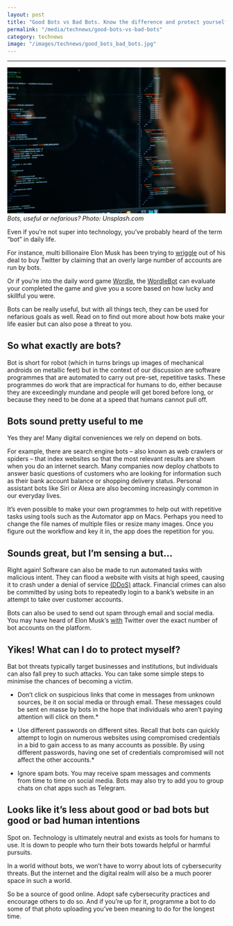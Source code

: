 ```yaml
---
layout: post
title: "Good Bots vs Bad Bots. Know the difference and protect yourself"
permalink: "/media/technews/good-bots-vs-bad-bots"
category: technews
image: "/images/technews/good_bots_bad_bots.jpg"
---
```




---

![Good bots vs bad bots](/images/technews/good_bots_bad_bots.jpg)
*Bots, useful or nefarious? Photo: Unsplash.com*

Even if you’re not super into technology, you’ve probably heard of the term “bot” in daily life.

For instance, multi billionaire Elon Musk has been trying to [wriggle](https://www.bbc.com/news/technology-62571733) out of his deal to buy Twitter by claiming that an overly large number of accounts are run by bots. 

Or if you’re into the daily word game [Wordle](https://www.nytimes.com/games/wordle/index.html), the [WordleBot](https://www.nytimes.com/2022/04/07/upshot/wordle-bot-introduction.html) can evaluate your completed the game and give you a score based on how lucky and skillful you were. 

Bots can be really useful, but with all things tech, they can be used for nefarious goals as well. Read on to find out more about how bots make your life easier but can also pose a threat to you. 

## So what exactly are bots? 

Bot is short for robot (which in turns brings up images of mechanical androids on metallic feet) but in the context of our discussion are software programmes that are automated to carry out pre-set, repetitive tasks. These programmes do work that are impractical for humans to do, either because they are exceedingly mundane and people will get bored before long, or because they need to be done at a speed that humans cannot pull off. 

## Bots sound pretty useful to me

Yes they are! Many digital conveniences we rely on depend on bots. 

For example, there are search engine bots – also known as web crawlers or spiders – that index websites so that the most relevant results are shown when you do an internet search. Many companies now deploy chatbots to answer basic questions of customers who are looking for information such as their bank account balance or shopping delivery status. Personal assistant bots like Siri or Alexa are also becoming increasingly common in our everyday lives. 

It’s even possible to make your own programmes to help out with repetitive tasks using tools such as the Automator app on Macs. Perhaps you need to change the file names of multiple files or resize many images. Once you figure out the workflow and key it in, the app does the repetition for you. 

## Sounds great, but I’m sensing a but…

Right again! Software can also be made to run automated tasks with malicious intent. They can flood a website with visits at high speed, causing it to crash under a denial of service [(DDoS)](https://en.wikipedia.org/wiki/Denial-of-service_attack) attack. Financial crimes can also be committed by using bots to repeatedly login to a bank’s website in an attempt to take over customer accounts. 

Bots can also be used to send out spam through email and social media. You may have heard of Elon Musk’s [ with](https://www.bbc.com/news/business-62144776) Twitter over the exact number of bot accounts on the platform. 

## Yikes! What can I do to protect myself? 

Bat bot threats typically target businesses and institutions, but individuals can also fall prey to such attacks. You can take some simple steps to minimise the chances of becoming a victim.  

* Don’t click on suspicious links that come in messages from unknown sources, be it on social media or through email. These messages could be sent en masse by bots in the hope that individuals who aren’t paying attention will click on them.*

* Use different passwords on different sites. Recall that bots can quickly attempt to login on numerous websites using compromised credentials in a bid to gain access to as many accounts as possible. By using different passwords, having one set of credentials compromised will not affect the other accounts.*

* Ignore spam bots. You may receive spam messages and comments from time to time on social media. Bots may also try to add you to group chats on chat apps such as Telegram. 

## Looks like it’s less about good or bad bots but good or bad human intentions

Spot on. Technology is ultimately neutral and exists as tools for humans to use. It is down to people who turn their bots towards helpful or harmful pursuits.

In a world without bots, we won’t have to worry about lots of cybersecurity threats. But the internet and the digital realm will also be a much poorer space in such a world. 

So be a source of good online. Adopt safe cybersecurity practices and encourage others to do so. And if you’re up for it, programme a bot to do some of that photo uploading you’ve been meaning to do for the longest time. 
